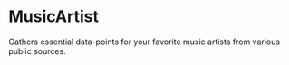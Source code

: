 # MusicArtist
Gathers essential data-points for your favorite music artists from various public sources.
